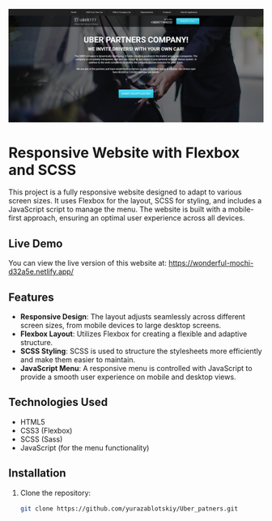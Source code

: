 ![Image Description](img/uber_partners.png)

# Responsive Website with Flexbox and SCSS

This project is a fully responsive website designed to adapt to various screen sizes. It uses Flexbox for the layout, SCSS for styling, and includes a JavaScript script to manage the menu. The website is built with a mobile-first approach, ensuring an optimal user experience across all devices.

## Live Demo
You can view the live version of this website at:
https://wonderful-mochi-d32a5e.netlify.app/

## Features

- **Responsive Design**: The layout adjusts seamlessly across different screen sizes, from mobile devices to large desktop screens.
- **Flexbox Layout**: Utilizes Flexbox for creating a flexible and adaptive structure.
- **SCSS Styling**: SCSS is used to structure the stylesheets more efficiently and make them easier to maintain.
- **JavaScript Menu**: A responsive menu is controlled with JavaScript to provide a smooth user experience on mobile and desktop views.

## Technologies Used

- HTML5
- CSS3 (Flexbox)
- SCSS (Sass)
- JavaScript (for the menu functionality)

## Installation

1. Clone the repository:
   ```bash
   git clone https://github.com/yurazablotskiy/Uber_patners.git
